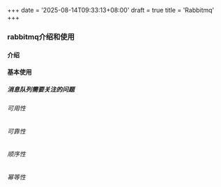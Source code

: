 +++
date = '2025-08-14T09:33:13+08:00'
draft = true
title = 'Rabbitmq'
+++
### rabbitmq介绍和使用
#### 介绍
#### 基本使用
##### 消息队列需要关注的问题
###### 可用性
###### 可靠性
###### 顺序性
###### 幂等性
